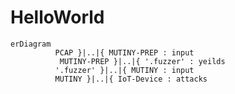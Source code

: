 # HelloWorld
```mermaid
erDiagram 
          PCAP }|..|{ MUTINY-PREP : input
           MUTINY-PREP }|..|{ '.fuzzer' : yeilds
          '.fuzzer' }|..|{ MUTINY : input
          MUTINY }|..|{ IoT-Device : attacks
         
```
          
          
          

     
